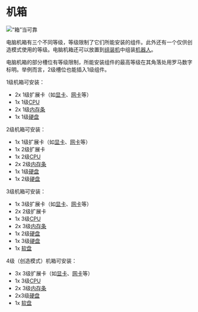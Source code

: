 # 机箱

![“箱”当可靠](oredict:oc:case1)

电脑机箱有三个不同等级，等级限制了它们所能安装的组件。此外还有一个仅供创造模式使用的等级。电脑机箱还可以放置到[组装机](assembler.md)中组装[机器人](robot.md)。

电脑机箱的部分槽位有等级限制，所能安装组件的最高等级在其角落处用罗马数字标明。举例而言，2级槽位也能插入1级组件。

1级机箱可安装：
- 2x 1级扩展卡（如[显卡](../item/graphicsCard1.md)、[网卡](../item/lanCard.md)等）
- 1x 1级[CPU](../item/cpu1.md)
- 2x 1级[内存条](../item/ram1.md)
- 1x 1级[硬盘](../item/hdd1.md)

2级机箱可安装：
- 1x 1级扩展卡（如[显卡](../item/graphicsCard1.md)、[网卡](../item/lanCard.md)等）
- 1x 2级扩展卡
- 1x 2级[CPU](../item/cpu2.md)
- 2x 2级[内存条](../item/ram3.md)
- 1x 1级[硬盘](../item/hdd1.md)
- 1x 2级[硬盘](../item/hdd2.md)

3级机箱可安装：
- 1x 3级扩展卡（如[显卡](../item/graphicsCard1.md)、[网卡](../item/lanCard.md)等）
- 2x 2级扩展卡
- 1x 3级[CPU](../item/cpu3.md)
- 2x 3级[内存条](../item/ram5.md)
- 1x 2级[硬盘](../item/hdd2.md)
- 1x 3级[硬盘](../item/hdd3.md)
- 1x [软盘](../item/floppy.md)

4级（创造模式）机箱可安装：
- 3x 3级扩展卡（如[显卡](../item/graphicsCard1.md)、[网卡](../item/lanCard.md)等）
- 1x 3级[CPU](../item/cpu3.md)
- 2x 3级[内存条](../item/ram5.md)
- 2x3级[硬盘](../item/hdd3.md)
- 1x [软盘](../item/floppy.md)
